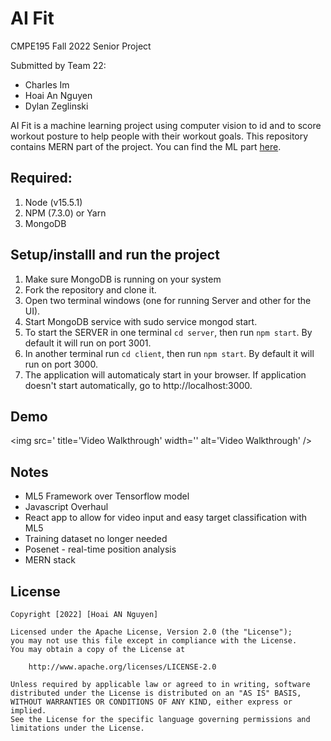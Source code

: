 # AI Fit

CMPE195 Fall 2022 Senior Project

Submitted by Team 22:
- Charles Im
- Hoai An Nguyen
- Dylan Zeglinski

AI Fit is a machine learning project using computer vision to id and to score workout posture to help people with their workout goals.
This repository contains MERN part of the project. You can find the ML part [here](https://github.com/Charles-Philip/Fancy-Fox).


## Required:
1. Node (v15.5.1)
2. NPM (7.3.0) or Yarn
3. MongoDB


## Setup/installl and run the project
1. Make sure MongoDB is running on your system
2. Fork the repository and clone it.
3. Open two terminal windows (one for running Server and other for the UI).
4. Start MongoDB service with sudo service mongod start.
5. To start the SERVER in one terminal `cd server`, then run `npm start`. By default it will run on port 3001.
6. In another terminal run `cd client`, then run `npm start`. By default it will run on port 3000.
7. The application will automaticaly start in your browser. If application doesn't start automatically, go to http://localhost:3000.


## Demo

<img src=' title='Video Walkthrough' width='' alt='Video Walkthrough' />

## Notes
- ML5 Framework over Tensorflow model
- Javascript Overhaul
- React app to allow for video input and easy target classification with ML5
- Training dataset no longer needed
- Posenet - real-time position analysis
- MERN stack


## License

    Copyright [2022] [Hoai AN Nguyen]

    Licensed under the Apache License, Version 2.0 (the "License");
    you may not use this file except in compliance with the License.
    You may obtain a copy of the License at

        http://www.apache.org/licenses/LICENSE-2.0

    Unless required by applicable law or agreed to in writing, software
    distributed under the License is distributed on an "AS IS" BASIS,
    WITHOUT WARRANTIES OR CONDITIONS OF ANY KIND, either express or implied.
    See the License for the specific language governing permissions and
    limitations under the License.
